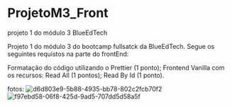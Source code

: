 # ProjetoM3_Front
projeto 1 do módulo 3 BlueEdTech

Projeto 1 do módulo 3 do bootcamp fullsatck da BlueEdTech. Segue os seguintes requistos na parte do frontEnd:

Formatação do código utilizando o Prettier (1 ponto);
Frontend Vanilla com os recursos:
Read All (1 pontos);
Read By Id (1 ponto).



fotos:
![d6d803e9-5b88-4935-bb78-802c2fcb70f2](https://user-images.githubusercontent.com/93796266/169757561-469d0914-7f2c-49ee-bb3d-f0858059b0de.jpg)
![f97ebd58-06f8-425d-9ad5-707dd5d58a5f](https://user-images.githubusercontent.com/93796266/169757583-440f4626-1a6d-4dfa-9f3a-083c7c6ef72c.jpg)


